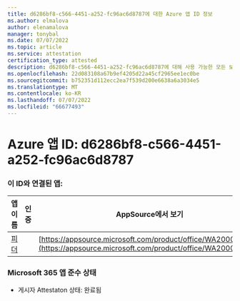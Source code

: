 ```yaml
---
title: d6286bf8-c566-4451-a252-fc96ac6d8787에 대한 Azure 앱 ID 정보
ms.author: elmalova
author: elenamalova
manager: tonybal
ms.date: 07/07/2022
ms.topic: article
ms.service: attestation
certification_type: attested
description: d6286bf8-c566-4451-a252-fc96ac6d8787에 대해 사용 가능한 모든 보안 및 규정 준수 정보입니다.
ms.openlocfilehash: 22d083108a67b9ef4205d22a45cf2965ee1ec0be
ms.sourcegitcommit: b752351d112ecc2ea7f539d200e6638a6a3034e5
ms.translationtype: MT
ms.contentlocale: ko-KR
ms.lasthandoff: 07/07/2022
ms.locfileid: "66677493"
---
```

# <a name="azure-app-id-d6286bf8-c566-4451-a252-fc96ac6d8787"></a>Azure 앱 ID: d6286bf8-c566-4451-a252-fc96ac6d8787


### <a name="apps-associated-with-this-id"></a>이 ID와 연결된 앱:
| **앱 이름** | **인증** | **AppSource에서 보기** |
|--------------|---------------|-----------------------|
| [피더](../forward/WA200004254.md) |  | [https://appsource.microsoft.com/product/office/WA200004254](https://appsource.microsoft.com/product/office/WA200004254) |

### <a name="microsoft-365-app-compliance-status"></a>Microsoft 365 앱 준수 상태
- 게시자 Attestaton 상태: 완료됨
